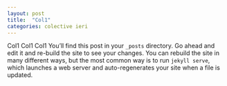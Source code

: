 ```yaml
---
layout: post
title:  "Col1"
categories: colective ieri
---
```

Col1
Col1
Col1
You’ll find this post in your `_posts` directory. Go ahead and edit it and re-build the site to see your changes. You can rebuild the site in many different ways, but the most common way is to run `jekyll serve`, which launches a web server and auto-regenerates your site when a file is updated.

